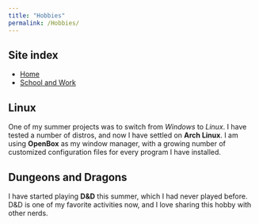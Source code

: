```yaml
---
title: "Hobbies"
permalink: /Hobbies/
---
```


## Site index

* [Home](/)
* [School and Work](/SchoolAndWork)

## Linux

One of my summer projects was to switch from *Windows* to *Linux*. I have tested a number of distros, and now I have settled on **Arch Linux**. I am using **OpenBox** as my window manager, with a growing number of customized configuration files for every program I have installed.

## Dungeons and Dragons

I have started playing **D&D** this summer, which I had never played before. D&D is one of my favorite activities now, and I love sharing this hobby with other nerds.
